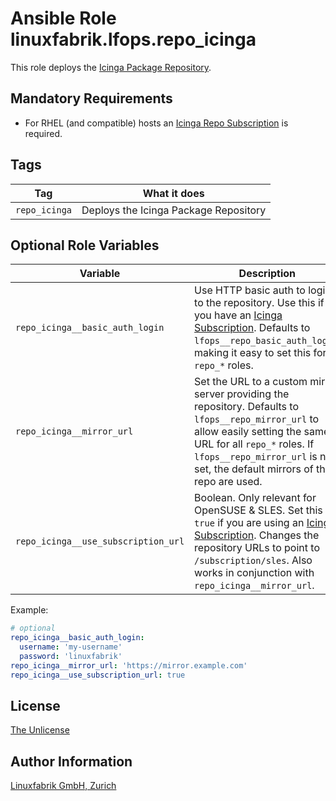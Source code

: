 # Ansible Role linuxfabrik.lfops.repo_icinga

This role deploys the [Icinga Package Repository](https://packages.icinga.com/).


## Mandatory Requirements

* For RHEL (and compatible) hosts an [Icinga Repo Subscription](https://www.linuxfabrik.ch/en/products/icinga-subscriptions) is required.


## Tags

| Tag           | What it does                          |
| ---           | ------------                          |
| `repo_icinga` | Deploys the Icinga Package Repository |


## Optional Role Variables

| Variable | Description | Default Value |
| -------- | ----------- | ------------- |
| `repo_icinga__basic_auth_login` | Use HTTP basic auth to login to the repository. Use this if you have an [Icinga Subscription](https://icinga.com/subscription/). Defaults to `lfops__repo_basic_auth_login`, making it easy to set this for all `repo_*` roles. | `{{ lfops__repo_basic_auth_login \| default("") }}` |
| `repo_icinga__mirror_url` | Set the URL to a custom mirror server providing the repository. Defaults to `lfops__repo_mirror_url` to allow easily setting the same URL for all `repo_*` roles. If `lfops__repo_mirror_url` is not set, the default mirrors of the repo are used. | `'{{ lfops__repo_mirror_url \| default("") }}'` |
| `repo_icinga__use_subscription_url` | Boolean. Only relevant for OpenSUSE & SLES. Set this to `true` if you are using an [Icinga Subscription](https://icinga.com/subscription/). Changes the repository URLs to point to `/subscription/sles`. Also works in conjunction with `repo_icinga__mirror_url`. | `false` |

Example:
```yaml
# optional
repo_icinga__basic_auth_login:
  username: 'my-username'
  password: 'linuxfabrik'
repo_icinga__mirror_url: 'https://mirror.example.com'
repo_icinga__use_subscription_url: true
```


## License

[The Unlicense](https://unlicense.org/)


## Author Information

[Linuxfabrik GmbH, Zurich](https://www.linuxfabrik.ch)
